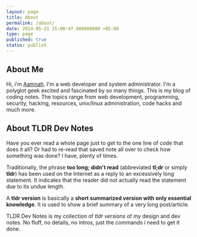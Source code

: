 ```yaml
---
layout: page
title: About
permalink: /about/
date: 2014-05-21 15:00:47.000000000 +05:00
type: page
published: true
status: publish
---
```


## About Me
Hi, i'm [Aamnah](http://aamnah.com). I'm a web developer and system administrator. I'm a polyglot geek excited and fascinated by so many things. This is my blog of coding notes. The topics range from web development, programming, security, hacking, resources, unix/linux administration, code hacks and much more.

## About TLDR Dev Notes
Have you ever read a whole page just to get to the one line of code that does it all? Or had to re-read that saved note all over to check how something was done? I have, plenty of times.

Traditionally, the phrase **too long; didn't read** (abbreviated **tl;dr** or simply **tldr**) has been used on the Internet as a reply to an excessively long statement. It indicates that the reader did not actually read the statement due to its undue length.

A **tldr version** is basically a **short summarized version with only essential knowledge**. It is used to show a brief summary of a very long post/article.

TLDR Dev Notes is my collection of _tldr versions_ of my design and dev notes. No fluff, no details, no intros, just the commands i need to get it done.
